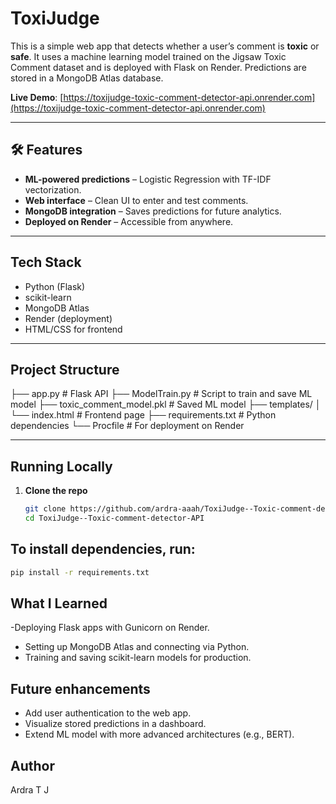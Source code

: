 # ToxiJudge
This is a simple web app that detects whether a user’s comment is **toxic** or **safe**. It uses a machine learning model trained on the Jigsaw Toxic Comment dataset and is deployed with Flask on Render. Predictions are stored in a MongoDB Atlas database.  

 **Live Demo**: [https://toxijudge-toxic-comment-detector-api.onrender.com](https://toxijudge-toxic-comment-detector-api.onrender.com)  

---

## 🛠 Features
-  **ML-powered predictions** – Logistic Regression with TF-IDF vectorization.  
-  **Web interface** – Clean UI to enter and test comments.  
-  **MongoDB integration** – Saves predictions for future analytics.  
-  **Deployed on Render** – Accessible from anywhere.  

---

##  Tech Stack
- Python (Flask)  
- scikit-learn  
- MongoDB Atlas  
- Render (deployment)  
- HTML/CSS for frontend  

---

##  Project Structure
├── app.py # Flask API
├── ModelTrain.py # Script to train and save ML model
├── toxic_comment_model.pkl # Saved ML model
├── templates/
│ └── index.html # Frontend page
├── requirements.txt # Python dependencies
└── Procfile # For deployment on Render


---

##  Running Locally
1. **Clone the repo**  
   ```bash
   git clone https://github.com/ardra-aaah/ToxiJudge--Toxic-comment-detector-API.git
   cd ToxiJudge--Toxic-comment-detector-API
## To install dependencies, run: 
 ```bash
 pip install -r requirements.txt
```
## What I Learned
  -Deploying Flask apps with Gunicorn on Render. 
  - Setting up MongoDB Atlas and connecting via Python.
  - Training and saving scikit-learn models for production.
## Future enhancements

  - Add user authentication to the web app.
  - Visualize stored predictions in a dashboard.
  - Extend ML model with more advanced architectures (e.g., BERT).
## Author

  Ardra T J
  
